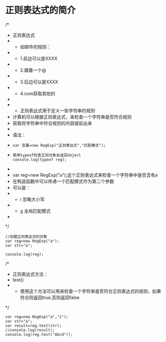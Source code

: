 <h1>正则表达式的简介</h1>

/*
 * 正则表达式
 * - 如邮件的规则：
 * - 1.前边可以是XXXX
 * - 2.跟着一个@
 * - 3.后边可以是XXXX
 * - 4.com获取其他的
 * 
 * - 正则表达式用于定义一些字符串的规则
 *    计算机可以根据正则表达式，来检查一个字符串是否符合规则
 *   获取将字符串中符合规则的内容提前出来
 * 
 * 语法：
 *     var 变量=new RegExp("正则表达式","匹配模式");
 *     使用typeof检查正则对象会返回object
       console.log(typeof reg);
 * 
 * var reg=new RegExp("a");这个正则表达式来检查一个字符串中是否含有a
 * 在构造函数中可以传递一个匹配模式作为第二个参数
 * 可以是：
 *    - i 忽略大小写
 *    - g 全局匹配模式
 * 
*/

```
//创建正则表达式的对象
var reg=new RegExp("a");
var str="a";

console.log(reg);
```

/*
 * 正则表达式方法：
 * test()
 * - 使用这个方法可以用来检查一个字符串是否符合正则表达式的规则，如果符合则返回true,否则返回false

*/

```
var reg=new RegExp("a","i");
var str="a";
var result=reg.test(str);
//console.log(result);
console.log(reg.test("Abcd"));
```